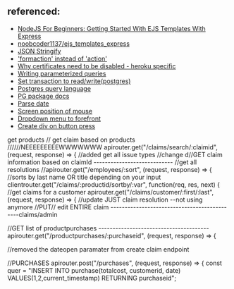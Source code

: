 ## referenced: 
- [NodeJS For Beginners: Getting Started With EJS Templates With Express](https://www.youtube.com/watch?v=VM-2xSaDxJc)
- [noobcoder1137/ejs_templates_express](https://github.com/noobcoder1137/ejs_templates_express)
- [JSON Stringify](https://stackoverflow.com/questions/47066222/can-i-render-json-parse-data-to-ejs)
- ['formaction' instead of 'action'](https://stackoverflow.com/questions/38512402/ejs-form-action-is-not-working-with-node-js)
- [Why certificates need to be disabled - heroku specific](https://stackoverflow.com/questions/45088006/nodejs-error-self-signed-certificate-in-certificate-chain/45088585)
- [Writing parameterized queries](https://node-postgres.com/features/queries)
- [Set transaction to read/write(postgres)](https://www.postgresql.org/docs/9.3/sql-set-transaction.html)
- [Postgres query language](https://www.postgresqltutorial.com/postgresql-insert/)
- [PG package docs](https://node-postgres.com/api/client)
- [Parse date](https://stackoverflow.com/questions/9363263/how-to-format-json-date)
- [Screen position of mouse](https://www.kirupa.com/html5/getting_mouse_click_position.htm)
- [Dropdown menu to forefront](https://stackoverflow.com/questions/16149701/bootstrap-dropdowns-menus-appearing-behind-other-elements-ie7)
- [Create div on button press](https://stackoverflow.com/questions/33154928/creating-div-on-button-click-with-javascript-not-working)

get products
// get claim based on products //////NEEEEEEEEEWWWWWWW
apirouter.get("/claims/search/:claimid", (request, response) => {
//added get all issue types
//change d//GET claim information based on claimId ----------------------------
//get all resolutions 
//apirouter.get("/employees/:sort", (request, response) => {  //sorts by last name OR title depending on your input
clientrouter.get("/claims/:productid/sortby/:var", function(req, res, next) {
//get claims for a customer  apirouter.get("/claims/customer/:first/:last", (request, response) => {
//update JUST claim resolution --not using anymore
//PUT// edit ENTIRE claim ---------------------------------------------claims/admin

//GET list of productpurchases ---------------------------------------
apirouter.get("/productpurchases/:purchaseid", (request, response) => {


//removed the dateopen paramater from create claim endpoint


//PURCHASES
apirouter.post("/purchases", (request, response) => {
  const quer =
    "INSERT INTO purchase(totalcost, customerid, date) VALUES($1,$2,current_timestamp) RETURNING purchaseid";

